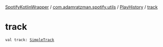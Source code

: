 [SpotifyKotlinWrapper](../../index.md) / [com.adamratzman.spotify.utils](../index.md) / [PlayHistory](index.md) / [track](./track.md)

# track

`val track: `[`SimpleTrack`](../-simple-track/index.md)